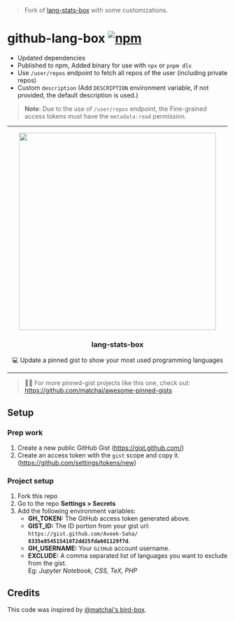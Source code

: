 > Fork of [lang-stats-box](https://github.com/Aveek-Saha/lang-stats-box) with some customizations.

# github-lang-box [![npm](https://img.shields.io/npm/v/github-lang-box)](https://www.npmjs.com/package/github-lang-box)
* Updated dependencies
* Published to npm, Added binary for use with `npx` or `pnpm dlx`
* Use `/user/repos` endpoint to fetch all repos of the user (including private repos)
* Custom `description` (Add `DESCRIPTION` environment variable, if not provided, the default description is used.)

> **Note**: Due to the use of `/user/repos` endpoint, the Fine-grained access tokens must have the `metadata:read` permission.

--- 

<p align="center">
  <img width="450" src="https://user-images.githubusercontent.com/31800695/138593031-536f9b8c-714c-4c4f-8725-63ea105fcca0.png">
  <h3 align="center">lang-stats-box</h3>
  <p align="center">💻 Update a pinned gist to show your most used programming languages</p>
</p>

---

> 📌✨ For more pinned-gist projects like this one, check out: https://github.com/matchai/awesome-pinned-gists

## Setup

### Prep work

1. Create a new public GitHub Gist (https://gist.github.com/)
1. Create an access token with the `gist` scope and copy it. (https://github.com/settings/tokens/new)

### Project setup

1. Fork this repo
1. Go to the repo **Settings > Secrets**
1. Add the following environment variables:
   - **GH_TOKEN:** The GitHub access token generated above.
   - **GIST_ID:** The ID portion from your gist url: <br> `https://gist.github.com/Aveek-Saha/` **`8335e85451541072dd25fda601129f7d`**.
   - **GH_USERNAME:** Your `GitHub` account username.
   - **EXCLUDE:** A comma separated list of languages you want to exclude from the gist. <br> Eg: *Jupyter Notebook, CSS, TeX, PHP*

## Credits

This code was inspired by [@matchai's bird-box](https://github.com/matchai/bird-box).
